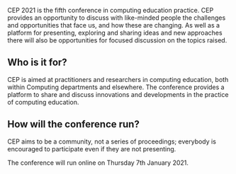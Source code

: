CEP 2021 is the fifth conference in computing education practice. CEP provides an opportunity to discuss with like-minded people the challenges and opportunities that face us, and how these are changing. As well as a platform for presenting, exploring and sharing ideas and new approaches there will also be opportunities for focused discussion on the topics raised.

Who is it for?
--------------

CEP is aimed at practitioners and researchers in computing education, both within Computing departments and elsewhere.  The conference provides a platform to share and discuss innovations and developments in the practice of computing education. 

How will the conference run?
----------------------------

CEP aims to be a community, not a series of proceedings; everybody is encouraged to participate even if they are not presenting.  

The conference will run online on Thursday 7th January 2021.

